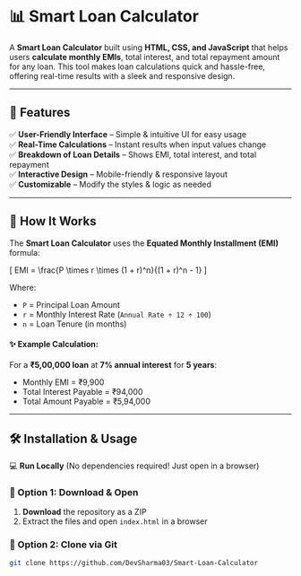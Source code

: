 # 📊 Smart Loan Calculator

A **Smart Loan Calculator** built using **HTML, CSS, and JavaScript** that helps users **calculate monthly EMIs**, total interest, and total repayment amount for any loan. This tool makes loan calculations quick and hassle-free, offering real-time results with a sleek and responsive design.

---

## 🚀 Features  

✅ **User-Friendly Interface** – Simple & intuitive UI for easy usage  
✅ **Real-Time Calculations** – Instant results when input values change  
✅ **Breakdown of Loan Details** – Shows EMI, total interest, and total repayment  
✅ **Interactive Design** – Mobile-friendly & responsive layout  
✅ **Customizable** – Modify the styles & logic as needed  

---

## 📜 How It Works  

The **Smart Loan Calculator** uses the **Equated Monthly Installment (EMI)** formula:  

\[
EMI = \frac{P \times r \times (1 + r)^n}{(1 + r)^n - 1}
\]

Where:  
- `P` = Principal Loan Amount  
- `r` = Monthly Interest Rate (`Annual Rate ÷ 12 ÷ 100`)  
- `n` = Loan Tenure (in months)  

#### ✨ Example Calculation:  
For a **₹5,00,000 loan** at **7% annual interest** for **5 years**:  
- Monthly EMI = ₹9,900  
- Total Interest Payable = ₹94,000  
- Total Amount Payable = ₹5,94,000  

---

## 🛠️ Installation & Usage

💻 **Run Locally** (No dependencies required! Just open in a browser)  

### 🔹 Option 1: Download & Open  
1. **Download** the repository as a ZIP  
2. Extract the files and open `index.html` in a browser 

### 🔹 Option 2: Clone via Git  
```sh
git clone https://github.com/DevSharma03/Smart-Loan-Calculator

